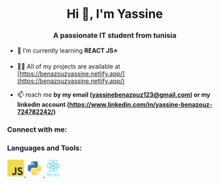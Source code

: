 <h1 align="center">Hi 👋, I'm Yassine</h1>
<h3 align="center">A passionate IT student from tunisia</h3>

- 🌱 I’m currently learning **REACT JS⭐**

- 👨‍💻 All of my projects are available at [https://benazouzyassine.netlify.app/](https://benazouzyassine.netlify.app/)

- 📫 reach me **by my email (yassinebenazouz123@gmail.com) or my linkedin account (https://www.linkedin.com/in/yassine-benazouz-724782242/)**

<h3 align="left">Connect with me:</h3>
<p align="left">
</p>

<h3 align="left">Languages and Tools:</h3>
<p align="left"> <a href="https://developer.mozilla.org/en-US/docs/Web/JavaScript" target="_blank" rel="noreferrer"> <img src="https://raw.githubusercontent.com/devicons/devicon/master/icons/javascript/javascript-original.svg" alt="javascript" width="40" height="40"/> </a> <a href="https://www.python.org" target="_blank" rel="noreferrer"> <img src="https://raw.githubusercontent.com/devicons/devicon/master/icons/python/python-original.svg" alt="python" width="40" height="40"/> </a> <a href="https://reactjs.org/" target="_blank" rel="noreferrer"> <img src="https://raw.githubusercontent.com/devicons/devicon/master/icons/react/react-original-wordmark.svg" alt="react" width="40" height="40"/> </a> </p>
